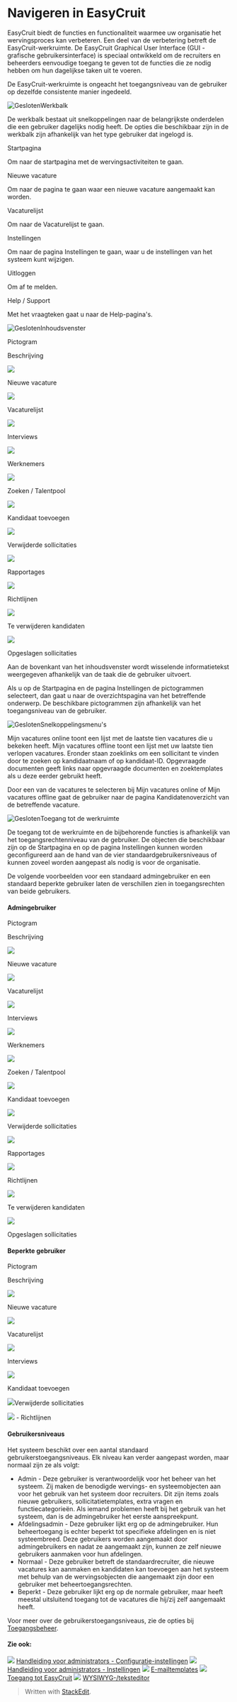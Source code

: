 # Navigeren in EasyCruit

EasyCruit biedt de functies en functionaliteit waarmee uw organisatie het wervingsproces kan verbeteren. Een deel van de verbetering betreft de EasyCruit-werkruimte. De EasyCruit Graphical User Interface (GUI - grafische gebruikersinterface) is speciaal ontwikkeld om de recruiters en beheerders eenvoudige toegang te geven tot de functies die ze nodig hebben om hun dagelijkse taken uit te voeren.

De EasyCruit-werkruimte is ongeacht het toegangsniveau van de gebruiker op dezelfde consistente manier ingedeeld.

![Gesloten](../Skins/Default/Stylesheets/Images/transparent.gif)Werkbalk

De werkbalk bestaat uit snelkoppelingen naar de belangrijkste onderdelen die een gebruiker dagelijks nodig heeft. De opties die beschikbaar zijn in de werkbalk zijn afhankelijk van het type gebruiker dat ingelogd is.

Startpagina

Om naar de startpagina met de wervingsactiviteiten te gaan.

Nieuwe vacature

Om naar de pagina te gaan waar een  nieuwe vacature  aangemaakt kan worden.

Vacaturelijst

Om naar de  Vacaturelijst  te gaan.

Instellingen

Om naar de pagina Instellingen te gaan, waar u de instellingen van het systeem kunt wijzigen.

Uitloggen

Om af te melden.

Help / Support

Met het vraagteken gaat u naar de Help-pagina's.

![Gesloten](../Skins/Default/Stylesheets/Images/transparent.gif)Inhoudsvenster

Pictogram

Beschrijving

![](../Resources/Images/new_vacancy.jpg)

Nieuwe vacature

![](../Resources/Images/vacancy_list.jpg)

Vacaturelijst

![](../Resources/Images/recruitment_calendar.jpg)

Interviews

![](../Resources/Images/employees.jpg)

Werknemers

![](../Resources/Images/search.jpg)

Zoeken / Talentpool

![](../Resources/Images/add_candidate.jpg)

Kandidaat toevoegen

![](../Resources/Images/deleted_applications.jpg)

Verwijderde sollicitaties

![](../Resources/Images/reports.jpg)

Rapportages

![](../Resources/Images/guidelines.jpg)

Richtlijnen

![](../Resources/Images/candidates_to_be_deleted.jpg)

Te verwijderen kandidaten

![](../Resources/Images/stored_applications.jpg)

Opgeslagen sollicitaties

Aan de bovenkant van het  inhoudsvenster  wordt wisselende informatietekst weergegeven afhankelijk van de taak die de gebruiker uitvoert.

Als u op de  Startpagina  en de  pagina Instellingen  de pictogrammen selecteert, dan gaat u naar de overzichtspagina van het betreffende onderwerp. De beschikbare pictogrammen zijn afhankelijk van het toegangsniveau van de gebruiker.

![Gesloten](../Skins/Default/Stylesheets/Images/transparent.gif)Snelkoppelingsmenu's

Mijn vacatures online  toont een lijst met de laatste tien vacatures die u bekeken heeft.  Mijn vacatures offline  toont een lijst met uw laatste tien verlopen vacatures. Eronder staan zoeklinks om een sollicitant te vinden door te zoeken op kandidaatnaam of op kandidaat-ID.  Opgevraagde documenten  geeft links naar opgevraagde documenten en zoektemplates als u deze eerder gebruikt heeft.

Door een van de vacatures te selecteren bij  Mijn vacatures online  of  Mijn vacatures offline  gaat de gebruiker naar de pagina  Kandidatenoverzicht  van de betreffende vacature.

![Gesloten](../Skins/Default/Stylesheets/Images/transparent.gif)Toegang tot de werkruimte

De toegang tot de werkruimte en de bijbehorende functies is afhankelijk van het toegangsrechtenniveau van de gebruiker. De objecten die beschikbaar zijn op de  Startpagina  en op de  pagina Instellingen  kunnen worden geconfigureerd aan de hand van de vier standaardgebruikersniveaus of kunnen zoveel worden aangepast als nodig is voor de organisatie.

De volgende voorbeelden voor een standaard admingebruiker en een standaard beperkte gebruiker laten de verschillen zien in toegangsrechten van beide gebruikers.

#### Admingebruiker

Pictogram

Beschrijving

![](../Resources/Images/new_vacancy.jpg)

Nieuwe vacature

![](../Resources/Images/vacancy_list.jpg)

Vacaturelijst

![](../Resources/Images/recruitment_calendar.jpg)

Interviews

![](../Resources/Images/employees.jpg)

Werknemers

![](../Resources/Images/search.jpg)

Zoeken / Talentpool

![](../Resources/Images/add_candidate.jpg)

Kandidaat toevoegen

![](../Resources/Images/deleted_applications.jpg)

Verwijderde sollicitaties

![](../Resources/Images/reports.jpg)

Rapportages

![](../Resources/Images/guidelines.jpg)

Richtlijnen

![](../Resources/Images/candidates_to_be_deleted.jpg)

Te verwijderen kandidaten

![](../Resources/Images/stored_applications.jpg)

Opgeslagen sollicitaties

#### Beperkte gebruiker

Pictogram

Beschrijving

![](../Resources/Images/new_vacancy.jpg)

Nieuwe vacature

![](../Resources/Images/vacancy_list.jpg)

Vacaturelijst

![](../Resources/Images/recruitment_calendar.jpg)

Interviews

![](../Resources/Images/add_candidate.jpg)

Kandidaat toevoegen

![](../Resources/Images/deleted_applications.jpg)Verwijderde sollicitaties

![](../Resources/Images/guidelines.jpg) - Richtlijnen

#### Gebruikersniveaus

Het systeem beschikt over een aantal standaard gebruikerstoegangsniveaus. Elk niveau kan verder aangepast worden, maar normaal zijn ze als volgt:

-   Admin  - Deze gebruiker is verantwoordelijk voor het beheer van het systeem. Zij maken de benodigde wervings- en systeemobjecten aan voor het gebruik van het systeem door recruiters. Dit zijn items zoals nieuwe gebruikers, sollicitatietemplates, extra vragen en functiecategorieën. Als iemand problemen heeft bij het gebruik van het systeem, dan is de admingebruiker het eerste aanspreekpunt.
-   Afdelingsadmin  - Deze gebruiker lijkt erg op de admingebruiker. Hun beheertoegang is echter beperkt tot specifieke afdelingen en is niet systeembreed. Deze gebruikers worden aangemaakt door admingebruikers en nadat ze aangemaakt zijn, kunnen ze zelf nieuwe gebruikers aanmaken voor hun afdelingen.
-   Normaal  - Deze gebruiker betreft de standaardrecruiter, die nieuwe vacatures kan aanmaken en kandidaten kan toevoegen aan het systeem met behulp van de wervingsobjecten die aangemaakt zijn door een gebruiker met beheertoegangsrechten.
-   Beperkt  - Deze gebruiker lijkt erg op de normale gebruiker, maar heeft meestal uitsluitend toegang tot de vacatures die hij/zij zelf aangemaakt heeft.

Voor meer over de gebruikerstoegangsniveaus, zie de opties bij  [Toegangsbeheer](access_control_options.htm).

#### Zie ook:

![](../Resources/Images/icon-document-link.png)  [Handleiding voor administrators - Configuratie-instellingen](guide_for_administrators_configuration_settings.htm)
![](../Resources/Images/icon-document-link.png)  [Handleiding voor administrators - Instellingen](guide_for_administrators_settings.htm)
![](../Resources/Images/icon-document-link.png)  [E-mailtemplates](response_emails.htm)
![](../Resources/Images/icon-document-link.png)  [Toegang tot EasyCruit](accessing_easycruit.htm)
![](../Resources/Images/icon-document-link.png)  [WYSIWYG-/teksteditor](wysiwyg_text_editor.htm)


> Written with [StackEdit](https://stackedit.io/).
<!--stackedit_data:
eyJoaXN0b3J5IjpbLTE5NTA3NDUzNjVdfQ==
-->
